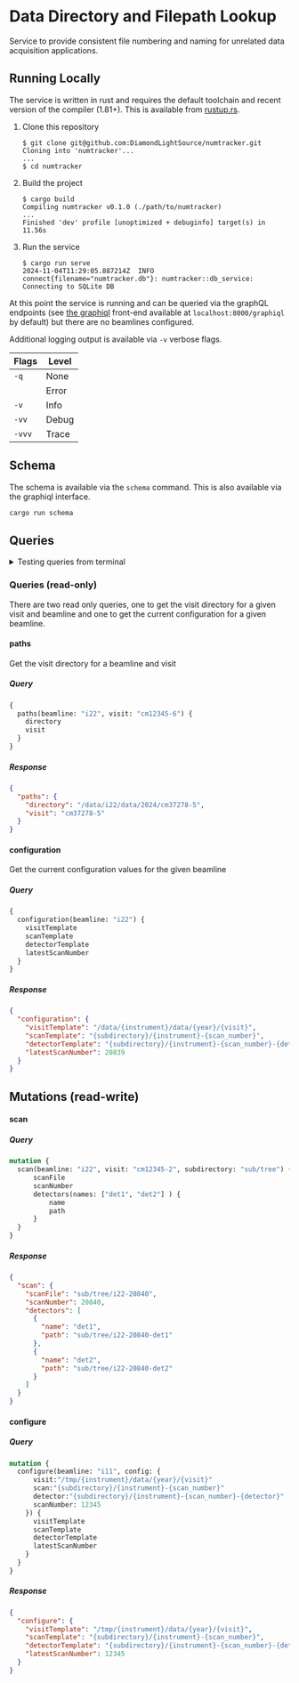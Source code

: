 # Data Directory and Filepath Lookup

Service to provide consistent file numbering and naming for unrelated data
acquisition applications.

## Running Locally

The service is written in rust and requires the default toolchain and recent
version of the compiler (1.81+). This is available from [rustup.rs][_rustup].

[_rustup]:https://rustup.rs

1. Clone this repository

    ```
    $ git clone git@github.com:DiamondLightSource/numtracker.git
    Cloning into 'numtracker'...
    ...
    $ cd numtracker
    ```

2. Build the project

    ```
    $ cargo build
    Compiling numtracker v0.1.0 (./path/to/numtracker)
    ...
    Finished 'dev' profile [unoptimized + debuginfo] target(s) in 11.56s
    ```
3. Run the service

    ```
    $ cargo run serve
    2024-11-04T11:29:05.887214Z  INFO connect{filename="numtracker.db"}: numtracker::db_service: Connecting to SQLite DB
    ```

At this point the service is running and can be queried via the graphQL
endpoints (see [the graphiql][_graphiql] front-end available at
`localhost:8000/graphiql` by default) but there are no beamlines configured.

Additional logging output is available via `-v` verbose flags.

|Flags   |Level|
|--------|-----|
| `-q`   |None |
|        |Error|
| `-v`   |Info |
| `-vv`  |Debug|
| `-vvv` |Trace|

## Schema

The schema is available via the `schema` command. This is also available via the
graphiql interface.
```bash
cargo run schema
```

## Queries

<details>
<summary>Testing queries from terminal</summary>

While the graphiql front-end can be useful for exploring the API schema, running
from the terminal is sometimes quicker/easier. This only requires `curl`
although <a href="https://jqlang.github.io/jq/">jq</a> can make it
easier to parse output.

The query to run should be made as a POST request to `/graphql` wrapped in a
JSON object as `{"query": "<query-string>"}` taking care to escape quotes as
required. Using `curl` and a basic visit directory query (see below), this
looks something like
```bash
echo '{                                                                                        17:15:56
     "query": "{
         paths(beamline: \"i22\", visit: \"cm37278-5\") {
             directory
         }
     }"
 }'| curl -s -X POST 127.0.0.1:8000/graphql -H "Content-Type: application/json" -d @- | jq
```

</details>

### Queries (read-only)
There are two read only queries, one to get the visit directory for a given
visit and beamline and one to get the current configuration for a given
beamline.

#### paths
Get the visit directory for a beamline and visit

##### Query
```graphql
{
  paths(beamline: "i22", visit: "cm12345-6") {
    directory
    visit
  }
}
```
##### Response
```json
{
  "paths": {
    "directory": "/data/i22/data/2024/cm37278-5",
    "visit": "cm37278-5"
  }
}
```

#### configuration
Get the current configuration values for the given beamline

##### Query
```graphql
{
  configuration(beamline: "i22") {
    visitTemplate
    scanTemplate
    detectorTemplate
    latestScanNumber
  }
}
```

##### Response
```json
{
  "configuration": {
    "visitTemplate": "/data/{instrument}/data/{year}/{visit}",
    "scanTemplate": "{subdirectory}/{instrument}-{scan_number}",
    "detectorTemplate": "{subdirectory}/{instrument}-{scan_number}-{detector}",
    "latestScanNumber": 20839
  }
}
```

## Mutations (read-write)

#### scan

##### Query

```graphql
mutation {
  scan(beamline: "i22", visit: "cm12345-2", subdirectory: "sub/tree") {
      scanFile
      scanNumber
      detectors(names: ["det1", "det2"] ) {
          name
          path
      }
  }
}
```

##### Response
```json
{
  "scan": {
    "scanFile": "sub/tree/i22-20840",
    "scanNumber": 20840,
    "detectors": [
      {
        "name": "det1",
        "path": "sub/tree/i22-20840-det1"
      },
      {
        "name": "det2",
        "path": "sub/tree/i22-20840-det2"
      }
    ]
  }
}
```

#### configure
##### Query
```graphql
mutation {
  configure(beamline: "i11", config: {
      visit:"/tmp/{instrument}/data/{year}/{visit}"
      scan:"{subdirectory}/{instrument}-{scan_number}"
      detector:"{subdirectory}/{instrument}-{scan_number}-{detector}"
      scanNumber: 12345
    }) {
      visitTemplate
      scanTemplate
      detectorTemplate
      latestScanNumber
    }
  }
}
```
##### Response
```json
{
  "configure": {
    "visitTemplate": "/tmp/{instrument}/data/{year}/{visit}",
    "scanTemplate": "{subdirectory}/{instrument}-{scan_number}",
    "detectorTemplate": "{subdirectory}/{instrument}-{scan_number}-{detector}",
    "latestScanNumber": 12345
  }
}
```

[_graphiql]:https://github.com/graphql/graphiql/
[_jq]:https://jqlang.github.io/jq/
